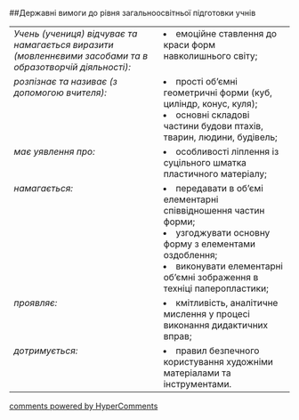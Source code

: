 <div id="hypercomments_widget" class="js-hypercomments-widget invisible"></div>

##Державні вимоги до рівня загальноосвітньої підготовки учнів

<table>
<tbody>
<tr>
<td style="vertical-align:top !important;">
<i>Учень (учениця) відчуває та намагається виразити (мовленнєвими засобами та в образотворчій діяльності):</i><br>
</td>
<td style="vertical-align:top !important;">
<li>емоційне ставлення до краси форм навколишнього світу;</li>
</td>
</tr>
<tr>
<td style="vertical-align:top !important;">
<i>розпізнає та називає (з допомогою вчителя):</i><br>
</td>
<td>
<li>прості об’ємні геометричні форми (куб, циліндр, конус, куля);</li>
<li>основні складові частини будови птахів, тварин, людини, будівель;</li>
</td>
</tr>
<tr>
<td style="vertical-align:top !important;">
<i>має уявлення про:</i><br>
</td>
<td>
<li>особливості ліплення із суцільного шматка пластичного матеріалу;</li>
</td>
</tr>
<tr>
<td style="vertical-align:top !important;">
<i>намагається:</i><br>
</td>
<td>
<li>передавати в об’ємі елементарні співвідношення частин форми;</li>
<li>узгоджувати основну форму з елементами оздоблення;</li>
<li>виконувати елементарні об’ємні зображення в техніці паперопластики;</li>
</td>
</tr>
<tr>
<td style="vertical-align:top !important;">
<i>проявляє:</i><br>
</td>
<td>
<li>кмітливість, аналітичне мислення  у процесі виконання дидактичних вправ;</li>
</td>
</tr>
<tr>
<td style="vertical-align:top !important;">
<i>дотримується:</i><br>
</td>
<td>
<li>правил безпечного користування художніми матеріалами та інструментами.</li>
</td>
</tr>
</tbody>
</table>

<div class="js-hypercomments-container">
    <a href="http://hypercomments.com" class="hc-link" title="comments widget">comments powered by HyperComments</a>
</div>